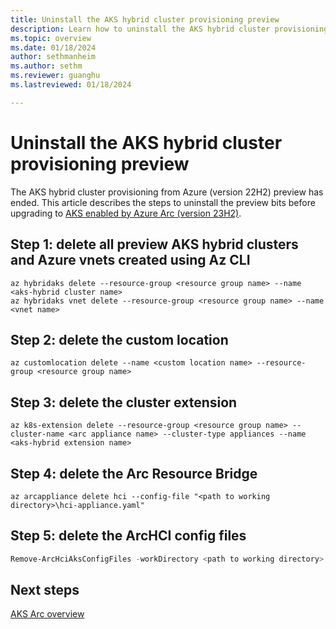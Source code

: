 ```yaml
---
title: Uninstall the AKS hybrid cluster provisioning preview
description: Learn how to uninstall the AKS hybrid cluster provisioning from Azure preview.
ms.topic: overview
ms.date: 01/18/2024
author: sethmanheim
ms.author: sethm 
ms.reviewer: guanghu
ms.lastreviewed: 01/18/2024

---
```


# Uninstall the AKS hybrid cluster provisioning preview

The AKS hybrid cluster provisioning from Azure (version 22H2) preview has ended. This article describes the steps to uninstall the preview bits before upgrading to [AKS enabled by Azure Arc (version 23H2)](aks-overview.md).

## Step 1: delete all preview AKS hybrid clusters and Azure vnets created using Az CLI

```azurecli
az hybridaks delete --resource-group <resource group name> --name <aks-hybrid cluster name>
az hybridaks vnet delete --resource-group <resource group name> --name <vnet name>
```

## Step 2: delete the custom location

```azurecli
az customlocation delete --name <custom location name> --resource-group <resource group name>
```

## Step 3: delete the cluster extension

```azurecli
az k8s-extension delete --resource-group <resource group name> --cluster-name <arc appliance name> --cluster-type appliances --name <aks-hybrid extension name>
```

## Step 4: delete the Arc Resource Bridge

```azurecli
az arcappliance delete hci --config-file "<path to working directory>\hci-appliance.yaml"
```

## Step 5: delete the ArcHCI config files

```powershell
Remove-ArcHciAksConfigFiles -workDirectory <path to working directory>
```

## Next steps

[AKS Arc overview](aks-overview.md)
